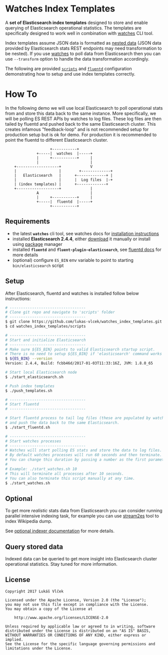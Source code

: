 # Watches Index Templates

A **set of Elasticsearch index templates** designed to store and enable querying of Elasticsearch operational statistics.
The templates are specifically designed to work well in combination with [watches](github.com/ViaQ/watches-cli) CLI
tool.

Index templates assume JSON data is formatted as
[nested data](https://www.elastic.co/guide/en/elasticsearch/reference/master/nested.html)
(JSON data provided by Elasticsearch stats REST endpoints may need transformation to be nested).
If you use [watches](github.com/ViaQ/watches-cli) to poll data from Elasticsearch then you can use `--transform` option
to handle the data transformation accordingly.

The following are provided [`scripts`](scripts) and [`fluentd`](fluentd) configuration demonstrating how to setup
and use index templates correctly.

# How To

In the following demo we will use local Elasticsearch to poll operational stats from and store this data back to the
same instance. More specifically, we will be polling ES REST APIs by watches to log files. These log files are then
tailed by fluentd and pushed back to the same Elasticsearch cluster. This creates infamous "feedback-loop" and is not
recommended setup for production setup but is ok for demo. For production it is recommended to point the fluentd to
different Elasticsearch cluster.

````
                    +-----------+
              +-----|  watches  |-----+
              |     +-----------+     |
              |                       |
    +-------------------+             V
    |                   |        +-------------+
    |   Elasticsearch   |      +-------------+ |
    |                   |      |  Log files  |-+
    | (index templates) |      +-------------+
    +-------------------+             |
              A                       |
              |     +-----------+     |      
              +-----|  fluentd  |-----+
                    +-----------+
````

## Requirements

- the latest **`watches`** cli tool, see watches docs for [installation instructions](https://github.com/ViaQ/watches-cli#install)
- installed **Elasticsearch 2.4.4**, either [download](https://www.elastic.co/downloads/past-releases/elasticsearch-2-4-4) it manually or install using [package](https://www.elastic.co/guide/en/elasticsearch/reference/2.4/setup-repositories.html) manager 
- installed **`fluentd`** and **`fluent-plugin-elasticsearch`**, see [fluentd docs](http://docs.fluentd.org/v0.12/articles/recipe-json-to-elasticsearch) for more details
- (optional) configure `ES_BIN` env variable to point to starting `bin/elasticsearch` script 

## Setup

After Elasticsearch, fluentd and watches is installed follow below instructions:

````bash
# ----------------------------------
# Clone git repo and navigate to 'scripts' folder
# ----------------------------------
$ git clone https://github.com/lukas-vlcek/watches_index_templates.git
$ cd watches_index_templates/scripts

# ----------------------------------
# Start and initialize Elasticsearch
# ----------------------------------
# Make sure ${ES_BIN} points to valid Elasticsearch startup script.
# There is no need to setup ${ES_BIN} if 'elasticsearch' command works OOB.
$ ${ES_BIN} --version
Version: 2.4.4, Build: fcbb46d/2017-01-03T11:33:16Z, JVM: 1.8.0_65

# Start local Elasticsearch node
$ ./start_elasticsearch.sh

# Push index templates
$ ./push_templates.sh

# ----------------------------------
# Start fluentd
# ----------------------------------

# Start fluentd process to tail log files (these are populated by watches, see below)
# and push the data back to the same Elasticsearch.
$ ./start_fluentd.sh

# ----------------------------------
# Start watches processes
# ----------------------------------
# Watches will start polling ES stats and store the data to log files.
# By default watches processes will run 60 seconds and then terminate.
# You can change this duration by passing a number as the first parameter to this script.
#
# Example: ./start_watches.sh 10
# This will terminate all processes after 10 seconds.
# You can also terminate this script manually at any time.
$ ./start_watches.sh
````

## Optional

To get more _realistic_ stats data from Elasticsearch you can consider running parallel intensive indexing task,
  for example you can use [stream2es](https://github.com/elastic/stream2es.git) tool to index Wikipedia dump.
  
See [optional indexer documentation](scripts/optional_indexer/README.md) for more details.

## Query stored data
 
Indexed data can be queried to get more insight into Elasticsearch cluster operational statistics.
Stay tuned for more information.

## License

````
Copyright 2017 Lukáš Vlček

Licensed under the Apache License, Version 2.0 (the "License");
you may not use this file except in compliance with the License.
You may obtain a copy of the License at

    http://www.apache.org/licenses/LICENSE-2.0

Unless required by applicable law or agreed to in writing, software
distributed under the License is distributed on an "AS IS" BASIS,
WITHOUT WARRANTIES OR CONDITIONS OF ANY KIND, either express or implied.
See the License for the specific language governing permissions and
limitations under the License.
````